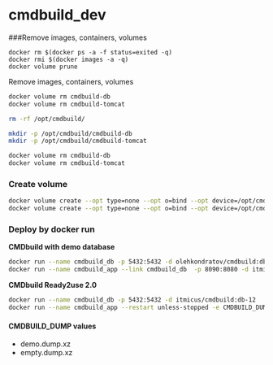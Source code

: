 # cmdbuild_dev

###Remove images, containers, volumes
```
docker rm $(docker ps -a -f status=exited -q)
docker rmi $(docker images -a -q)
docker volume prune
```
Remove images, containers, volumes 
```bash
docker volume rm cmdbuild-db
docker volume rm cmdbuild-tomcat

rm -rf /opt/cmdbuild/

mkdir -p /opt/cmdbuild/cmdbuild-db
mkdir -p /opt/cmdbuild/cmdbuild-tomcat

docker volume rm cmdbuild-db
docker volume rm cmdbuild-tomcat
```
### Create volume
```bash
docker volume create --opt type=none --opt o=bind --opt device=/opt/cmdbuild/cmdbuild-db cmdbuild-db
docker volume create --opt type=none --opt o=bind --opt device=/opt/cmdbuild/cmdbuild-tomcat cmdbuild-tomcat
```

### Deploy by docker run
**CMDbuild with demo database**  
```bash
docker run --name cmdbuild_db -p 5432:5432 -d olehkondratov/cmdbuild:db-12
docker run --name cmdbuild_app --link cmdbuild_db  -p 8090:8080 -d itmicus/cmdbuild:app-3.3
```

**CMDbuild Ready2use 2.0**  
```bash  
docker run --name cmdbuild_db -p 5432:5432 -d itmicus/cmdbuild:db-12
docker run --name cmdbuild_app --restart unless-stopped -e CMDBUILD_DUMP="ready2use_demo.dump.xz" --link cmdbuild_db  -p 8090:8080 -d  olehkondratov/ready2use-2.3-3.4.1:latest
```  

#### CMDBUILD_DUMP values
* demo.dump.xz
* empty.dump.xz
